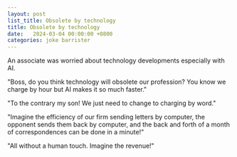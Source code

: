 ```yaml
---
layout: post
list_title: Obsolete by technology
title: Obsolete by technology
date:   2024-03-04 00:00:00 +0800
categories: joke barrister
---
```


An associate was worried about technology developments especially with AI.

"Boss, do you think technology will obsolete our profession? You know we charge by hour but AI makes it so much faster."

"To the contrary my son! We just need to change to charging by word."

"Imagine the efficiency of our firm sending letters by computer, the opponent sends them back by computer, and the back and forth of a month of correspondences can be done in a minute!"

"All without a human touch. Imagine the revenue!"
